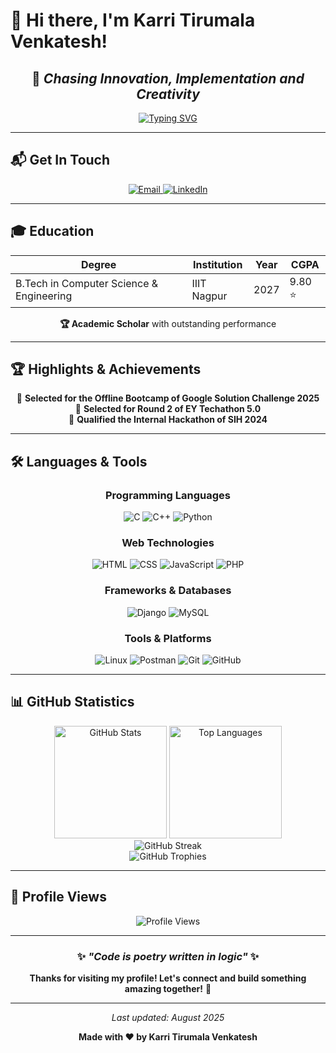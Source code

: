 # 👋 Hi there, I'm Karri Tirumala Venkatesh!

<div align="center">
  
## 🚀 *Chasing Innovation, Implementation and Creativity*

[![Typing SVG](https://readme-typing-svg.herokuapp.com?font=Fira+Code&pause=1000&color=2F81F7&center=true&vCenter=true&width=435&lines=Computer+Science+Student;Full+Stack+Developer;Problem+Solver;Always+Learning+New+Things)](https://git.io/typing-svg)

</div>

---

## 📬 **Get In Touch**

<p align="center">
  <a href="mailto:thektv3256@gmail.com">
    <img src="https://img.shields.io/badge/Email-D14836?style=for-the-badge&logo=gmail&logoColor=white" alt="Email" />
  </a>
  <a href="https://www.linkedin.com/in/thektv/">
    <img src="https://img.shields.io/badge/LinkedIn-0077B5?style=for-the-badge&logo=linkedin&logoColor=white" alt="LinkedIn" />
  </a>
</p>

---

## 🎓 **Education**

<div align="center">
  
| **Degree** | **Institution** | **Year** | **CGPA** |
|------------|----------------|----------|----------|
| B.Tech in Computer Science & Engineering | IIIT Nagpur | 2027 | 9.80 ⭐ |

**🏆 Academic Scholar** with outstanding performance

</div>

---

## 🏆 **Highlights & Achievements**

<div align="center">

🥇 **Selected for the Offline Bootcamp of Google Solution Challenge 2025**  
🥈 **Selected for Round 2 of EY Techathon 5.0**  
🥉 **Qualified the Internal Hackathon of SIH 2024**  

</div>

---

## 🛠️ **Languages & Tools**

<div align="center">

### Programming Languages
<p>
  <img src="https://img.shields.io/badge/C-00599C?style=for-the-badge&logo=c&logoColor=white" alt="C" />
  <img src="https://img.shields.io/badge/C++-00599C?style=for-the-badge&logo=c%2B%2B&logoColor=white" alt="C++" />
  <img src="https://img.shields.io/badge/Python-3776AB?style=for-the-badge&logo=python&logoColor=white" alt="Python" />
</p>

### Web Technologies
<p>
  <img src="https://img.shields.io/badge/HTML5-E34F26?style=for-the-badge&logo=html5&logoColor=white" alt="HTML" />
  <img src="https://img.shields.io/badge/CSS3-1572B6?style=for-the-badge&logo=css3&logoColor=white" alt="CSS" />
  <img src="https://img.shields.io/badge/JavaScript-F7DF1E?style=for-the-badge&logo=javascript&logoColor=black" alt="JavaScript" />
  <img src="https://img.shields.io/badge/PHP-777BB4?style=for-the-badge&logo=php&logoColor=white" alt="PHP" />
</p>

### Frameworks & Databases
<p>
  <img src="https://img.shields.io/badge/Django-092E20?style=for-the-badge&logo=django&logoColor=white" alt="Django" />
  <img src="https://img.shields.io/badge/MySQL-4479A1?style=for-the-badge&logo=mysql&logoColor=white" alt="MySQL" />
</p>

### Tools & Platforms
<p>
  <img src="https://img.shields.io/badge/Linux-FCC624?style=for-the-badge&logo=linux&logoColor=black" alt="Linux" />
  <img src="https://img.shields.io/badge/Postman-FF6C37?style=for-the-badge&logo=postman&logoColor=white" alt="Postman" />
  <img src="https://img.shields.io/badge/Git-F05032?style=for-the-badge&logo=git&logoColor=white" alt="Git" />
  <img src="https://img.shields.io/badge/GitHub-100000?style=for-the-badge&logo=github&logoColor=white" alt="GitHub" />
</p>

</div>

---

## 📊 **GitHub Statistics**

<div align="center">

<img height="180em" src="https://github-readme-stats.vercel.app/api?username=Karri-Tirumala-Venkatesh&show_icons=true&theme=radical&include_all_commits=true&count_private=true" alt="GitHub Stats" />

<img height="180em" src="https://github-readme-stats.vercel.app/api/top-langs/?username=Karri-Tirumala-Venkatesh&layout=compact&langs_count=8&theme=radical" alt="Top Languages" />

</div>

<div align="center">

<img src="https://github-readme-streak-stats.herokuapp.com/?user=Karri-Tirumala-Venkatesh&theme=radical" alt="GitHub Streak" />

</div>

<div align="center">

<img src="https://github-profile-trophy.vercel.app/?username=Karri-Tirumala-Venkatesh&theme=radical&row=1&column=7" alt="GitHub Trophies" />

</div>

---

## 🌟 **Profile Views**

<div align="center">
  
![Profile Views](https://komarev.com/ghpvc/?username=Karri-Tirumala-Venkatesh&color=brightgreen&style=for-the-badge)

</div>

---

<div align="center">
  
### ✨ *"Code is poetry written in logic"* ✨

**Thanks for visiting my profile! Let's connect and build something amazing together!** 🚀

</div>

---

<div align="center">

*Last updated: August 2025*

**Made with ❤️ by Karri Tirumala Venkatesh**

</div>
